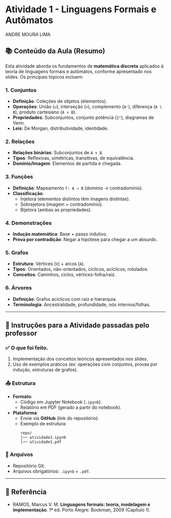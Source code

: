 # Atividade 1 - Linguagens Formais e Autômatos

ANDRE MOURA LIMA

## 📚 Conteúdo da Aula (Resumo)

Esta atividade aborda os fundamentos de **matemática discreta** aplicados à teoria de linguagens formais e autômatos, conforme apresentado nos slides. Os principais tópicos incluem:

### 1. Conjuntos
- **Definição**: Coleções de objetos (elementos).
- **Operações**: União (`∪`), interseção (`∩`), complemento (`Aᶜ`), diferença (`A \ B`), produto cartesiano (`A × B`).
- **Propriedades**: Subconjuntos, conjunto potência (`2ᴬ`), diagramas de Venn.
- **Leis**: De Morgan, distributividade, identidade.

### 2. Relações
- **Relações binárias**: Subconjuntos de `A × B`.
- **Tipos**: Reflexivas, simétricas, transitivas, de equivalência.
- **Domínio/Imagem**: Elementos de partida e chegada.

### 3. Funções
- **Definição**: Mapeamento `f: A → B` (domínio → contradomínio).
- **Classificação**:
  - Injetora (elementos distintos têm imagens distintas).
  - Sobrejetora (imagem = contradomínio).
  - Bijetora (ambas as propriedades).

### 4. Demonstrações
- **Indução matemática**: Base + passo indutivo.
- **Prova por contradição**: Negar a hipótese para chegar a um absurdo.

### 5. Grafos
- **Estrutura**: Vértices (`V`) + arcos (`A`).
- **Tipos**: Orientados, não-orientados, cíclicos, acíclicos, rotulados.
- **Conceitos**: Caminhos, ciclos, vértices-folha/raiz.

### 6. Árvores
- **Definição**: Grafos acíclicos com raiz e hierarquia.
- **Terminologia**: Ancestralidade, profundidade, nós internos/folhas.

---

## 📝 Instruções para a Atividade passadas pelo professor

### ✅ O que foi feito.
1. Implementação dos conceitos teóricos apresentados nos slides.
2. Uso de exemplos práticos (ex: operações com conjuntos, provas por indução, estruturas de grafos).

### 📤 Estrutura
- **Formato**: 
  - Código em Jupyter Notebook (`.ipynb`).
  - Relatório em PDF (gerado a partir do notebook).
- **Plataforma**: 
  - Envie via **GitHub** (link do repositório).
  - Exemplo de estrutura:
    ```
    repo/
    │── atividade1.ipynb  
    │── atividade1.pdf
    ```

### 📌 Arquivos
- Repositório Git.
- Arquivos obrigatórios: `.ipynb` + `.pdf`.

---

## 📖 Referência
- RAMOS, Marcus V. M. **Linguagens formais: teoria, modelagem e implementação**. 1ª ed. Porto Alegre: Bookman, 2009 (Capítulo 1).

